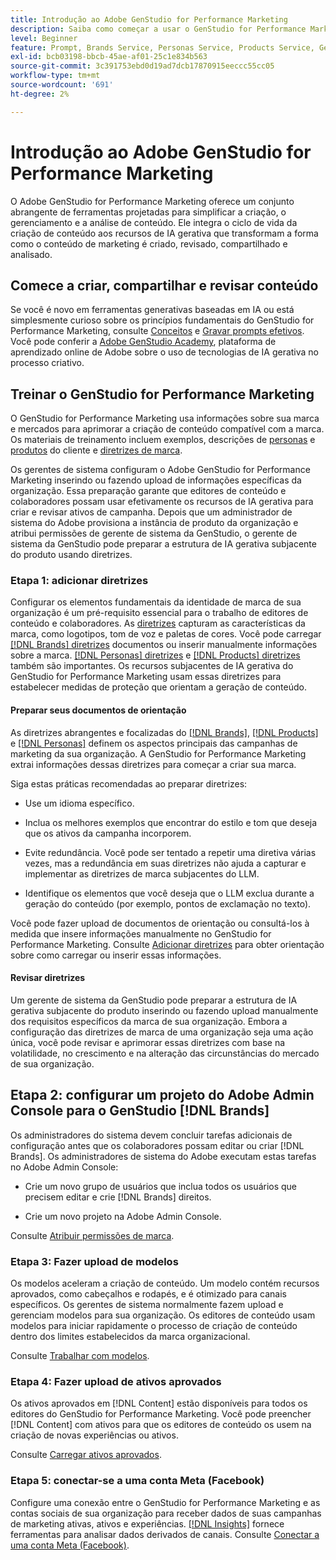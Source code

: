 ```yaml
---
title: Introdução ao Adobe GenStudio for Performance Marketing
description: Saiba como começar a usar o GenStudio for Performance Marketing para gerar um novo conteúdo de marketing alinhado à marca.
level: Beginner
feature: Prompt, Brands Service, Personas Service, Products Service, Generative AI, Guidelines
exl-id: bcb03198-bbcb-45ae-af01-25c1e834b563
source-git-commit: 3c391753ebd0d19ad7dcb17870915eeccc55cc05
workflow-type: tm+mt
source-wordcount: '691'
ht-degree: 2%

---
```


# Introdução ao Adobe GenStudio for Performance Marketing

O Adobe GenStudio for Performance Marketing oferece um conjunto abrangente de ferramentas projetadas para simplificar a criação, o gerenciamento e a análise de conteúdo. Ele integra o ciclo de vida da criação de conteúdo aos recursos de IA gerativa que transformam a forma como o conteúdo de marketing é criado, revisado, compartilhado e analisado.

## Comece a criar, compartilhar e revisar conteúdo

Se você é novo em ferramentas generativas baseadas em IA ou está simplesmente curioso sobre os princípios fundamentais do GenStudio for Performance Marketing, consulte [Conceitos](concepts.md) e [Gravar prompts efetivos](effective-prompts.md). Você pode conferir a [Adobe GenStudio Academy](https://learningmanager.adobe.com/genstudioacademy), plataforma de aprendizado online de Adobe sobre o uso de tecnologias de IA gerativa no processo criativo.

## Treinar o GenStudio for Performance Marketing

O GenStudio for Performance Marketing usa informações sobre sua marca e mercados para aprimorar a criação de conteúdo compatível com a marca. Os materiais de treinamento incluem exemplos, descrições de [personas](/help/user-guide/guidelines/personas.md) e [produtos](/help/user-guide/guidelines/products.md) do cliente e [diretrizes de marca](/help/user-guide/guidelines/overview.md).

Os gerentes de sistema configuram o Adobe GenStudio for Performance Marketing inserindo ou fazendo upload de informações específicas da organização. Essa preparação garante que editores de conteúdo e colaboradores possam usar efetivamente os recursos de IA gerativa para criar e revisar ativos de campanha. Depois que um administrador de sistema do Adobe provisiona a instância de produto da organização e atribui permissões de gerente de sistema da GenStudio, o gerente de sistema da GenStudio pode preparar a estrutura de IA gerativa subjacente do produto usando diretrizes.

### Etapa 1: adicionar diretrizes

Configurar os elementos fundamentais da identidade de marca de sua organização é um pré-requisito essencial para o trabalho de editores de conteúdo e colaboradores. As [diretrizes](./guidelines/overview.md) capturam as características da marca, como logotipos, tom de voz e paletas de cores. Você pode carregar [[!DNL Brands] diretrizes](./guidelines/brands.md) documentos ou inserir manualmente informações sobre a marca. [[!DNL Personas] diretrizes](./guidelines/personas.md) e [[!DNL Products] diretrizes](./guidelines/products.md) também são importantes. Os recursos subjacentes de IA gerativa do GenStudio for Performance Marketing usam essas diretrizes para estabelecer medidas de proteção que orientam a geração de conteúdo.

#### Preparar seus documentos de orientação

As diretrizes abrangentes e focalizadas do [[!DNL Brands]](./guidelines/brands.md), [[!DNL Products]](./guidelines/products.md) e [[!DNL Personas]](./guidelines/personas.md) definem os aspectos principais das campanhas de marketing da sua organização. A GenStudio for Performance Marketing extrai informações dessas diretrizes para começar a criar sua marca.

Siga estas práticas recomendadas ao preparar diretrizes:

* Use um idioma específico.

* Inclua os melhores exemplos que encontrar do estilo e tom que deseja que os ativos da campanha incorporem.

* Evite redundância. Você pode ser tentado a repetir uma diretiva várias vezes, mas a redundância em suas diretrizes não ajuda a capturar e implementar as diretrizes de marca subjacentes do LLM.

* Identifique os elementos que você deseja que o LLM exclua durante a geração do conteúdo (por exemplo, pontos de exclamação no texto).

Você pode fazer upload de documentos de orientação ou consultá-los à medida que insere informações manualmente no GenStudio for Performance Marketing. Consulte [Adicionar diretrizes](./guidelines/overview.md) para obter orientação sobre como carregar ou inserir essas informações.

#### Revisar diretrizes

Um gerente de sistema da GenStudio pode preparar a estrutura de IA gerativa subjacente do produto inserindo ou fazendo upload manualmente dos requisitos específicos da marca de sua organização. Embora a configuração das diretrizes de marca de uma organização seja uma ação única, você pode revisar e aprimorar essas diretrizes com base na volatilidade, no crescimento e na alteração das circunstâncias do mercado de sua organização.

## Etapa 2: configurar um projeto do Adobe Admin Console para o GenStudio [!DNL Brands]

Os administradores do sistema devem concluir tarefas adicionais de configuração antes que os colaboradores possam editar ou criar [!DNL Brands]. Os administradores de sistema do Adobe executam estas tarefas no Adobe Admin Console:

* Crie um novo grupo de usuários que inclua todos os usuários que precisem editar e crie [!DNL Brands] direitos.

* Crie um novo projeto na Adobe Admin Console.

Consulte [Atribuir permissões de marca](configure-brand-permissions.md).

### Etapa 3: Fazer upload de modelos

Os modelos aceleram a criação de conteúdo. Um modelo contém recursos aprovados, como cabeçalhos e rodapés, e é otimizado para canais específicos. Os gerentes de sistema normalmente fazem upload e gerenciam modelos para sua organização. Os editores de conteúdo usam modelos para iniciar rapidamente o processo de criação de conteúdo dentro dos limites estabelecidos da marca organizacional.

Consulte [Trabalhar com modelos](./content/use-templates.md).

### Etapa 4: Fazer upload de ativos aprovados

Os ativos aprovados em [!DNL Content] estão disponíveis para todos os editores do GenStudio for Performance Marketing. Você pode preencher [!DNL Content] com ativos para que os editores de conteúdo os usem na criação de novas experiências ou ativos.

Consulte [Carregar ativos aprovados](./content/manage-assets.md).

### Etapa 5: conectar-se a uma conta Meta (Facebook)

Configure uma conexão entre o GenStudio for Performance Marketing e as contas sociais de sua organização para receber dados de suas campanhas de marketing ativas, ativos e experiências. [[!DNL Insights]](./insights/overview.md) fornece ferramentas para analisar dados derivados de canais. Consulte [Conectar a uma conta Meta (Facebook)](./insights/connect-channel.md#meta-ads-connect).
